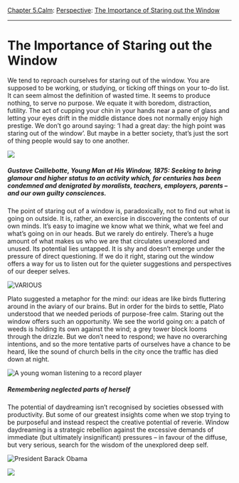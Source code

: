 [Chapter 5.Calm](https://www.theschooloflife.com/thebookoflife/category/calm/): [Perspective](https://www.theschooloflife.com/thebookoflife/category/calm/perspective/): [The Importance of Staring out the Window](https://www.theschooloflife.com/thebookoflife/the-importance-of-staring-out-the-window/)

* * *

# The Importance of Staring out the Window

We tend to reproach ourselves for staring out of the window. You are supposed to be working, or studying, or ticking off things on your to-do list. It can seem almost the definition of wasted time. It seems to produce nothing, to serve no purpose. We equate it with boredom, distraction, futility. The act of cupping your chin in your hands near a pane of glass and letting your eyes drift in the middle distance does not normally enjoy high prestige. We don’t go around saying: ‘I had a great day: the high point was staring out of the window’. But maybe in a better society, that’s just the sort of thing people would say to one another.

![](https://upload.wikimedia.org/wikipedia/commons/a/af/G._Caillebotte_-_Jeune_homme_%C3%A0_la_fen%C3%AAtre.jpg)

##### Gustave Caillebotte, Young Man at His Window, 1875: Seeking to bring glamour and higher status to an activity which, for centuries has been condemned and denigrated by moralists, teachers, employers, parents – and our own guilty consciences.

The point of staring out of a window is, paradoxically, not to find out what is going on outside. It is, rather, an exercise in discovering the contents of our own minds. It’s easy to imagine we know what we think, what we feel and what’s going on in our heads. But we rarely do entirely. There’s a huge amount of what makes us who we are that circulates unexplored and unused. Its potential lies untapped. It is shy and doesn’t emerge under the pressure of direct questioning. If we do it right, staring out the window offers a way for us to listen out for the quieter suggestions and perspectives of our deeper selves.

![VARIOUS](https://www.theschooloflife.com/thebookoflife/wp-content/uploads/2014/09/Rex_PLANE_2982331A.jpg)

Plato suggested a metaphor for the mind: our ideas are like birds fluttering around in the aviary of our brains. But in order for the birds to settle, Plato understood that we needed periods of purpose-free calm. Staring out the window offers such an opportunity. We see the world going on: a patch of weeds is holding its own against the wind; a grey tower block looms through the drizzle. But we don’t need to respond; we have no overarching intentions, and so the more tentative parts of ourselves have a chance to be heard, like the sound of church bells in the city once the traffic has died down at night.

![A young woman listening to a record player](https://www.theschooloflife.com/thebookoflife/wp-content/uploads/2014/09/4617517731.jpg)

##### Remembering neglected parts of herself &nbsp;

The potential of daydreaming isn’t recognised by societies obsessed with productivity. But some of our greatest insights come when we stop trying to be purposeful and instead respect the creative potential of reverie. Window daydreaming is a strategic rebellion against the excessive demands of immediate (but ultimately insignificant) pressures – in favour of the diffuse, but very serious, search for the wisdom of the unexplored deep self.

![President Barack Obama](https://www.theschooloflife.com/thebookoflife/wp-content/uploads/2014/09/868713951.jpg)

[![](https://img.youtube.com/vi/8lz-qrVUecE/0.jpg)](https://www.youtube.com/embed/8lz-qrVUecE '')
